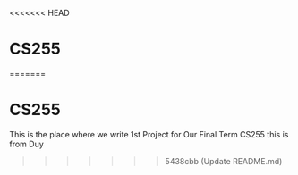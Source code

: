 <<<<<<< HEAD
# CS255
=======
# CS255
This is the place where we write 1st Project for Our Final Term CS255
this is from Duy
>>>>>>> 5438cbb (Update README.md)
